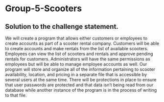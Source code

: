 # Group-5-Scooters

## Solution to the challenge statement.
We will create a program that allows either customers or employees to create accounts as part of a scooter rental company. Customers will be able to create accounts and make rentals from the list of available scooters. Employees can view the list of scooters and rentals and approve pending rentals for customers. Administrators will have the same permissions as employees but will be able to manage employee accounts as well. Our program will store and organize all of the information pertaining to scooter availability, location, and pricing in a separate file that is accessible by several users at the same time. There will be protections in place to ensure that user passwords are protected and that data isn’t being read from our database while another instance of the program is in the process of writing to that file.
